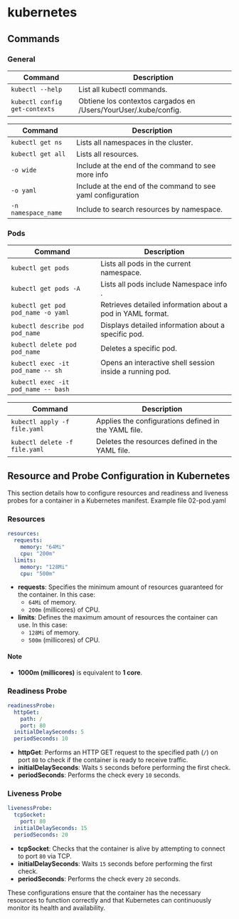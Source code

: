 # kubernetes

## Commands

### General
| Command                                      | Description                                                       |
|----------------------------------------------|-------------------------------------------------------------------|
| `kubectl --help`                             | List all kubectl commands.                                        |
| `kubectl config get-contexts`                | Obtiene los contextos cargados en /Users/YourUser/.kube/config.   |


| Command                                      | Description                                                       |
|----------------------------------------------|-------------------------------------------------------------------|
| `kubectl get ns`                             | Lists all namespaces in the cluster.                              |
| `kubectl get all`                            | Lists all resources.                                              |
| `-o wide`                                    | Include at the end of the command to see more info                |
| `-o yaml`                                    | Include at the end of the command to see yaml configuration       |
| `-n namespace_name`                          | Include to search resources by namespace.                         |

### Pods
| Command                                      | Description                                                       |
|----------------------------------------------|-------------------------------------------------------------------|
| `kubectl get pods`                           | Lists all pods in the current namespace.                          |
| `kubectl get pods -A`                        | Lists all pods include Namespace info  .                          |
| `kubectl get pod pod_name -o yaml`           | Retrieves detailed information about a pod in YAML format.        |
| `kubectl describe pod pod_name`              | Displays detailed information about a specific pod.               |
| `kubectl delete pod pod_name`                | Deletes a specific pod.                                           |
| `kubectl exec -it pod_name -- sh`            | Opens an interactive shell session inside a running pod.          |
| `kubectl exec -it pod_name -- bash`                                                                              |


| Command                                      | Description                                                       |
|----------------------------------------------|-------------------------------------------------------------------|
| `kubectl apply -f file.yaml`                 | Applies the configurations defined in the YAML file.              |
| `kubectl delete -f file.yaml`                | Deletes the resources defined in the YAML file.                   |



## Resource and Probe Configuration in Kubernetes

This section details how to configure resources and readiness and liveness probes for a container in a Kubernetes manifest. Example file 02-pod.yaml

### Resources

```yaml
resources:
  requests:
    memory: "64Mi"
    cpu: "200m"
  limits:
    memory: "128Mi"
    cpu: "500m"
```

- **requests**: Specifies the minimum amount of resources guaranteed for the container. In this case:
  - `64Mi` of memory.
  - `200m` (millicores) of CPU.
- **limits**: Defines the maximum amount of resources the container can use. In this case:
  - `128Mi` of memory.
  - `500m` (millicores) of CPU.

#### Note

- **1000m (millicores)** is equivalent to **1 core**.

### Readiness Probe

```yaml
readinessProbe:
  httpGet:
    path: /
    port: 80
  initialDelaySeconds: 5
  periodSeconds: 10
```

- **httpGet**: Performs an HTTP GET request to the specified path (`/`) on port `80` to check if the container is ready to receive traffic.
- **initialDelaySeconds**: Waits `5` seconds before performing the first check.
- **periodSeconds**: Performs the check every `10` seconds.

### Liveness Probe

```yaml
livenessProbe:
  tcpSocket:
    port: 80
  initialDelaySeconds: 15
  periodSeconds: 20
```

- **tcpSocket**: Checks that the container is alive by attempting to connect to port `80` via TCP.
- **initialDelaySeconds**: Waits `15` seconds before performing the first check.
- **periodSeconds**: Performs the check every `20` seconds.

These configurations ensure that the container has the necessary resources to function correctly and that Kubernetes can continuously monitor its health and availability.


